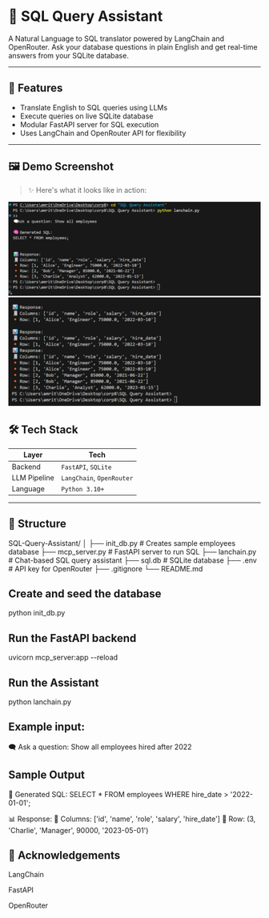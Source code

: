 # 🧠 SQL Query Assistant

A Natural Language to SQL translator powered by LangChain and OpenRouter. Ask your database questions in plain English and get real-time answers from your SQLite database.

---

## 🚀 Features

- Translate English to SQL queries using LLMs
- Execute queries on live SQLite database
- Modular FastAPI server for SQL execution
- Uses LangChain and OpenRouter API for flexibility

---
## 🖼️ Demo Screenshot

> ✨ Here's what it looks like in action:

![Demo Screenshot](https://github.com/amrita40/SQL-Query-Assistant/blob/main/Screenshot%202025-06-23%20101455.png)
![Demo Screenshot](https://github.com/amrita40/SQL-Query-Assistant/blob/main/Screenshot%202025-06-23%20101532.png)

## 🛠️ Tech Stack

| Layer         | Tech                                |
| ------------- | ----------------------------------- |
| Backend       | `FastAPI`, `SQLite`                 |
| LLM Pipeline  | `LangChain`, `OpenRouter`           |
| Language      | `Python 3.10+`                      |

---

## 📁 Structure
SQL-Query-Assistant/
│
├── init_db.py # Creates sample employees database
├── mcp_server.py # FastAPI server to run SQL
├── lanchain.py # Chat-based SQL query assistant
├── sql.db # SQLite database
├── .env # API key for OpenRouter
├── .gitignore
└── README.md
## Create and seed the database
python init_db.py

## Run the FastAPI backend
uvicorn mcp_server:app --reload

## Run the Assistant

python lanchain.py

## Example input:
🗨️ Ask a question: Show all employees hired after 2022
## Sample Output
🧠 Generated SQL:
SELECT * FROM employees WHERE hire_date > '2022-01-01';

📊 Response:
🧾 Columns: ['id', 'name', 'role', 'salary', 'hire_date']
🔸 Row: (3, 'Charlie', 'Manager', 90000, '2023-05-01')

## 🙌 Acknowledgements
LangChain

FastAPI

OpenRouter



